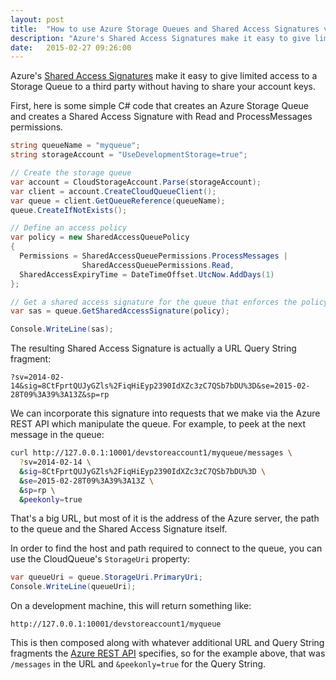 ```yaml
---
layout: post
title:  "How to use Azure Storage Queues and Shared Access Signatures via the REST API"
description: "Azure's Shared Access Signatures make it easy to give limited access to a Storage Queue to a third party without having to share your account keys."
date:   2015-02-27 09:26:00
---
```


Azure's [Shared Access Signatures](https://msdn.microsoft.com/en-us/library/azure/ee395415.aspx)
make it easy to give limited access to a Storage Queue to a third party without
having to share your account keys.

First, here is some simple C# code that creates an Azure Storage Queue
and creates a Shared Access Signature with Read and ProcessMessages permissions.

```cs
string queueName = "myqueue";
string storageAccount = "UseDevelopmentStorage=true";

// Create the storage queue
var account = CloudStorageAccount.Parse(storageAccount);
var client = account.CreateCloudQueueClient();
var queue = client.GetQueueReference(queueName);
queue.CreateIfNotExists();

// Define an access policy
var policy = new SharedAccessQueuePolicy
{
  Permissions = SharedAccessQueuePermissions.ProcessMessages |
                SharedAccessQueuePermissions.Read,
  SharedAccessExpiryTime = DateTimeOffset.UtcNow.AddDays(1)
};

// Get a shared access signature for the queue that enforces the policy
var sas = queue.GetSharedAccessSignature(policy);

Console.WriteLine(sas);
```

The resulting Shared Access Signature is actually a URL Query String fragment:

```
?sv=2014-02-14&sig=8CtFprtQUJyGZls%2FiqHiEyp2390IdXZc3zC7QSb7bDU%3D&se=2015-02-28T09%3A39%3A13Z&sp=rp
```

We can incorporate this signature into requests that we make via the Azure REST
API which manipulate the queue. For example, to peek at the next message in the
queue:

```sh
curl http://127.0.0.1:10001/devstoreaccount1/myqueue/messages \
  ?sv=2014-02-14 \
  &sig=8CtFprtQUJyGZls%2FiqHiEyp2390IdXZc3zC7QSb7bDU%3D \
  &se=2015-02-28T09%3A39%3A13Z \
  &sp=rp \
  &peekonly=true
```

That's a big URL, but most of it is the address of the Azure server, the path to
the queue and the Shared Access Signature itself.

In order to find the host and path required to connect to the queue, you can
use the CloudQueue's `StorageUri` property:

```cs
var queueUri = queue.StorageUri.PrimaryUri;
Console.WriteLine(queueUri);
```

On a development machine, this will return something like:

```
http://127.0.0.1:10001/devstoreaccount1/myqueue
```

This is then composed along with whatever additional URL and Query String
fragments the [Azure REST API](https://msdn.microsoft.com/library/azure/dd179363.aspx) specifies, so for the example above, that was
`/messages` in the URL and `&peekonly=true` for the Query String.

